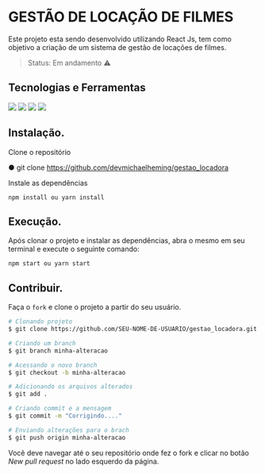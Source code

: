 # GESTÃO DE LOCAÇÃO DE FILMES

Este projeto esta sendo desenvolvido utilizando React Js, tem como objetivo a criação de um sistema de gestão de locações de filmes.

> Status: Em andamento ⚠️

## Tecnologias e Ferramentas
![](https://img.shields.io/badge/JavaScript-323330?style=for-the-badge&logo=javascript&logoColor=F7DF1E) ![](https://img.shields.io/badge/React_Js-20232A?style=for-the-badge&logo=react&logoColor=61DAFB) ![](https://img.shields.io/badge/TypeScript-007ACC?style=for-the-badge&logo=typescript&logoColor=white) ![](https://img.shields.io/badge/styled--components-DB7093?style=for-the-badge&logo=styled-components&logoColor=white)
## Instalação.

Clone o repositório

  ● git clone https://github.com/devmichaelheming/gestao_locadora

Instale as dependências

    npm install ou yarn install

## Execução.

Após clonar o projeto e instalar as dependências, abra o mesmo em seu terminal e execute o seguinte comando:

    npm start ou yarn start

## Contribuir.

Faça o `fork` e clone o projeto a partir do seu usuário.

```bash
# Clonando projeto
$ git clone https://github.com/SEU-NOME-DE-USUARIO/gestao_locadora.git

# Criando um branch
$ git branch minha-alteracao

# Acessando o novo branch
$ git checkout -b minha-alteracao

# Adicionando os arquivos alterados
$ git add .

# Criando commit e a mensagem
$ git commit -m "Corrigindo...."

# Enviando alterações para o brach
$ git push origin minha-alteracao
```
Você deve navegar até o seu repositório onde fez o fork e clicar no botão *New pull request* no lado esquerdo da página.
